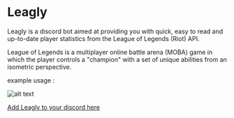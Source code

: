 # Leagly
Leagly is a discord bot aimed at providing you with quick, easy to read and up-to-date player statistics from the League of Legends (Riot) API.

League of Legends is a multiplayer online battle arena (MOBA) game in which the player controls a "champion" with a set of unique abilities from an isometric perspective.

example usage : 

![alt text](https://imgur.com/PLCuGRj.png "lastmatch")

[Add Leagly  to your discord here](https://discord.com/api/oauth2/authorize?client_id=930924283599925260&permissions=2147798016&scope=bot%20applications.commands)
